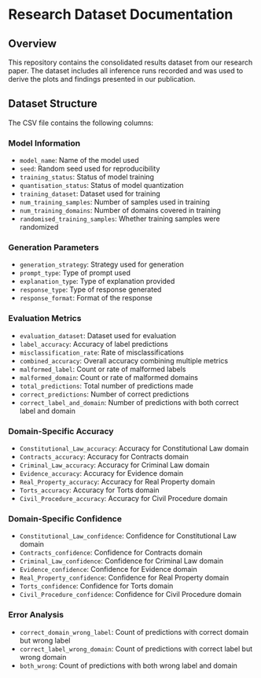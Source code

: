 # Research Dataset Documentation

## Overview
This repository contains the consolidated results dataset from our research paper. The dataset includes all inference runs recorded and was used to derive the plots and findings presented in our publication.

## Dataset Structure
The CSV file contains the following columns:

### Model Information
- `model_name`: Name of the model used
- `seed`: Random seed used for reproducibility
- `training_status`: Status of model training
- `quantisation_status`: Status of model quantization
- `training_dataset`: Dataset used for training
- `num_training_samples`: Number of samples used in training
- `num_training_domains`: Number of domains covered in training
- `randomised_training_samples`: Whether training samples were randomized

### Generation Parameters
- `generation_strategy`: Strategy used for generation
- `prompt_type`: Type of prompt used
- `explanation_type`: Type of explanation provided
- `response_type`: Type of response generated
- `response_format`: Format of the response

### Evaluation Metrics
- `evaluation_dataset`: Dataset used for evaluation
- `label_accuracy`: Accuracy of label predictions
- `misclassification_rate`: Rate of misclassifications
- `combined_accuracy`: Overall accuracy combining multiple metrics
- `malformed_label`: Count or rate of malformed labels
- `malformed_domain`: Count or rate of malformed domains
- `total_predictions`: Total number of predictions made
- `correct_predictions`: Number of correct predictions
- `correct_label_and_domain`: Number of predictions with both correct label and domain

### Domain-Specific Accuracy
- `Constitutional_Law_accuracy`: Accuracy for Constitutional Law domain
- `Contracts_accuracy`: Accuracy for Contracts domain
- `Criminal_Law_accuracy`: Accuracy for Criminal Law domain
- `Evidence_accuracy`: Accuracy for Evidence domain
- `Real_Property_accuracy`: Accuracy for Real Property domain
- `Torts_accuracy`: Accuracy for Torts domain
- `Civil_Procedure_accuracy`: Accuracy for Civil Procedure domain

### Domain-Specific Confidence
- `Constitutional_Law_confidence`: Confidence for Constitutional Law domain
- `Contracts_confidence`: Confidence for Contracts domain
- `Criminal_Law_confidence`: Confidence for Criminal Law domain
- `Evidence_confidence`: Confidence for Evidence domain
- `Real_Property_confidence`: Confidence for Real Property domain
- `Torts_confidence`: Confidence for Torts domain
- `Civil_Procedure_confidence`: Confidence for Civil Procedure domain

### Error Analysis
- `correct_domain_wrong_label`: Count of predictions with correct domain but wrong label
- `correct_label_wrong_domain`: Count of predictions with correct label but wrong domain
- `both_wrong`: Count of predictions with both wrong label and domain

